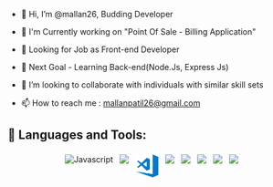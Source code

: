 - 👋 Hi, I’m @mallan26, Budding Developer 

- 👀 I'm Currently working on "Point Of Sale - Billing Application"
- 🌱 Looking for Job as Front-end Developer
- 🎯 Next Goal - Learning Back-end(Node.Js, Express Js)
- 👯 I’m looking to collaborate with individuals with similar skill sets
- 📫 How to reach me : mallanpatil26@gmail.com

## 🧰 Languages and Tools:
<p align="center">
<img src="https://user-images.githubusercontent.com/81263900/112994462-e7c51f00-9187-11eb-861a-5cea66947287.png" alt="Javascript" height="40" style="vertical-align:top; margin:4px">
<img src="https://user-images.githubusercontent.com/81263900/112994222-a3d21a00-9187-11eb-85f4-681be6a4c1db.png" height="40" style="vertical-align:top; margin:4px">
<img src="https://raw.githubusercontent.com/github/explore/80688e429a7d4ef2fca1e82350fe8e3517d3494d/topics/visual-studio-code/visual-studio-code.png" alt="VS Code" height="40" style="vertical-align:top; margin:4px">
<img src="https://user-images.githubusercontent.com/81263900/112993548-f4954300-9186-11eb-9082-15222a2ae5e4.png" height="40" style="vertical-align:top; margin:4px" >
<img src="https://user-images.githubusercontent.com/81263900/112993688-17275c00-9187-11eb-9019-2269291a7d01.png" height="40" style="vertical-align:top; margin:4px" >
<img src="https://user-images.githubusercontent.com/81263900/112994017-6f5e5e00-9187-11eb-806c-2315624949fe.png" height="40" style="vertical-align:top; margin:4px" >
<img src="https://user-images.githubusercontent.com/81263900/112993355-c152b400-9186-11eb-838d-a27b6a9dee08.png" height="40" style="vertical-align:top; margin:4px" >
<img src="https://user-images.githubusercontent.com/81263900/112993207-936d6f80-9186-11eb-8b5b-623004a145a5.png" height="40" style="vertical-align:top; margin:4px" >
</p>
